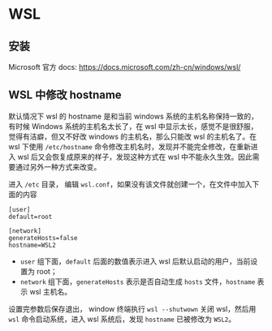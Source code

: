 <!--
 * @Author: JohnJeep
 * @Date: 2022-04-07 14:19:12
 * @LastEditTime: 2022-04-07 14:50:42
 * @LastEditors: DESKTOP-0S33AUT
 * @Description: Microsoft wsl 用法
-->

# WSL

## 安装

Microsoft 官方 docs: https://docs.microsoft.com/zh-cn/windows/wsl/





## WSL 中修改 hostname

默认情况下 wsl 的 hostname 是和当前 windows 系统的主机名称保持一致的，有时候 Windows 系统的主机名太长了，在 wsl 中显示太长，感觉不是很舒服，觉得有洁癖，但又不好改 windows 的主机名，那么只能改 wsl 的主机名了。在 wsl 下使用 `/etc/hostname`  命令修改主机名时，发现并不能完全修改，在重新进入 wsl 后又会恢复成原来的样子，发现这种方式在 wsl 中不能永久生效。因此需要通过另外一种方式来改变。

进入 `/etc` 目录， 编辑 `wsl.conf`，如果没有该文件就创建一个，在文件中加入下面的内容

```
[user]
default=root

[network]
generateHosts=false
hostname=WSL2
```

- `user` 组下面，`default` 后面的数值表示进入 wsl 后默认启动的用户，当前设置为 root；
- `network` 组下面，`generateHosts` 表示是否自动生成 `hosts` 文件，`hostname` 表示 wsl 主机名。

设置完参数后保存退出， window 终端执行 `wsl --shutwown` 关闭 wsl，然后用 `wsl` 命令启动系统，进入 wsl 系统后，发现 `hostname` 已被修改为 `WSL2`。
